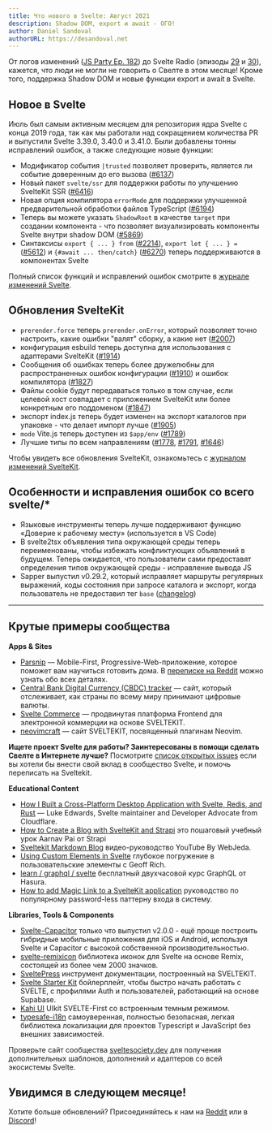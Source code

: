 ```yaml
---
title: Что нового в Svelte: Август 2021
description: Shadow DOM, export и await - ОГО!
author: Daniel Sandoval
authorURL: https://desandoval.net
---
```


От логов изменений ([JS Party Ep. 182](https://changelog.com/jsparty/182)) до Svelte Radio (эпизоды [29](https://share.transistor.fm/s/adc23e84) и [30](https://share.transistor.fm/s/6316622d)), кажется, что люди не могли не говорить о Свелте в этом месяце! Кроме того, поддержка Shadow DOM и новые функции export и await в Svelte.


## Новое в Svelte

Июль был самым активным месяцем для репозитория ядра Svelte с конца 2019 года, так как мы работали над сокращением количества PR и выпустили Svelte 3.39.0, 3.40.0 и 3.41.0. Были добавлены тонны исправлений ошибок, а также следующие новые функции:

- Модификатор события `|trusted` позволяет проверить, является ли событие доверенным до его вызова ([#6137](https://github.com/sveltejs/svelte/issues/6137))
- Новый пакет `svelte/ssr` для поддержки работы по улучшению SvelteKit SSR ([#6416](https://github.com/sveltejs/svelte/pull/6416))
- Новая опция компилятора `errorMode` для поддержки улучшенной предварительной обработки файлов TypeScript ([#6194](https://github.com/sveltejs/svelte/pull/6194))
- Теперь вы можете указать `ShadowRoot` в качестве `target` при создании компонента - что позволяет визуализировать компоненты Svelte внутри shadow DOM ([#5869](https://github.com/sveltejs/svelte/issues/5869))
- Синтаксисы `export { ... } from` ([#2214](https://github.com/sveltejs/svelte/issues/2214)), `export let { ... } =` ([#5612](https://github.com/sveltejs/svelte/issues/5612)) и `{#await ... then/catch}` ([#6270](https://github.com/sveltejs/svelte/issues/6270)) теперь поддерживаются в компонентах Svelte

Полный список функций и исправлений ошибок смотрите в [журнале изменений Svelte](https://github.com/sveltejs/svelte/blob/master/CHANGELOG.md).


## Обновления SvelteKit

- `prerender.force` теперь `prerender.onError`, который позволяет точно настроить, какие ошибки "валят" сборку, а какие нет ([#2007](https://github.com/sveltejs/kit/pull/2007))
- конфигурация esbuild теперь доступна для использования с адаптерами SvelteKit ([#1914](https://github.com/sveltejs/kit/pull/1914))
- Сообщения об ошибках теперь более дружелюбны для распространенных ошибок конфигурации ([#1910](https://github.com/sveltejs/kit/pull/1910)) и ошибок компилятора ([#1827](https://github.com/sveltejs/kit/pull/1827))
- Файлы cookie будут передаваться только в том случае, если целевой хост совпадает с приложением SvelteKit или более конкретным его поддоменом ([#1847](https://github.com/sveltejs/kit/pull/1847))
- экспорт index.js теперь будет изменен на экспорт каталогов при упаковке - что делает импорт лучше ([#1905](https://github.com/sveltejs/kit/pull/1905))
- `mode` Vite.js теперь доступен из `$app/env` ([#1789](https://github.com/sveltejs/kit/pull/1789))
- Лучшие типы по всем направлениям ([#1778](https://github.com/sveltejs/kit/pull/1778), [#1791](https://github.com/sveltejs/kit/pull/1791), [#1646](https://github.com/sveltejs/kit/pull/1646))

Чтобы увидеть все обновления SvelteKit, ознакомьтесь с [журналом изменений SvelteKit](https://github.com/sveltejs/kit/blob/master/packages/kit/CHANGELOG.md).


## Особенности и исправления ошибок со всего svelte/*

- Языковые инструменты теперь лучше поддерживают функцию «Доверие к рабочему месту» (используется в VS Code)
- В svelte2tsx объявления типа окружающей среды теперь переименованы, чтобы избежать конфликтующих объявлений в будущем. Теперь ожидается, что пользователи сами предоставят определения типов окружающей среды - исправление вывода JS
- Sapper выпустил v0.29.2, который исправляет маршруты регулярных выражений, коды состояния при запросе каталога и экспорт, когда пользователь не предоставил тег `base` ([changelog](https://github.com/sveltejs/sapper/blob/master/CHANGELOG.md))

---


## Крутые примеры сообщества

**Apps & Sites**
- [Parsnip](https://www.parsnip.ai/) — Mobile-First, Progressive-Web-приложение, которое поможет вам научиться готовить дома. В [переписке на Reddit](https://www.reddit.com/r/sveltejs/comments/oearb9/learning_to_cook_at_home_with_parsnip_built/) можно узнать обо всех деталях.
- [Central Bank Digital Currency (CBDC) tracker](https://www.atlanticcouncil.org/cbdctracker/) — сайт, который отслеживает, как страны по всему миру принимают цифровые валюты.
- [Svelte Commerce](https://github.com/itswadesh/svelte-commerce) — продвинутая платформа Frontend для электронной коммерции на основе SVELTEKIT.
- [neovimcraft](https://neovimcraft.com/) — сайт SVELTEKIT, посвященный плагинам Neovim.

**Ищете проект Svelte для работы? Заинтересованы в помощи сделать Свелте в Интернете лучше?** 
Посмотрите [список открытых issues](https://github.com/svelte-society/sveltesociety-2021/issues) если вы хотели бы внести свой вклад в сообщество Svelte, и помочь переписать на Sveltekit.

**Educational Content**
- [How I Built a Cross-Platform Desktop Application with Svelte, Redis, and Rust](https://css-tricks.com/how-i-built-a-cross-platform-desktop-application-with-svelte-redis-and-rust/) — Luke Edwards, Svelte maintainer and Developer Advocate from Cloudflare.
- [How to Create a Blog with SvelteKit and Strapi](https://strapi.io/blog/how-to-create-a-blog-with-svelte-kit-strapi) это пошаговый учебный урок Aarnav Pai от Strapi
- [Sveltekit Markdown Blog](https://www.youtube.com/watch?v=sKKgT0SEioI&list=PLm_Qt4aKpfKgonq1zwaCS6kOD-nbOKx7V) видео-руководство YouTube By WebJeda.
- [Using Custom Elements in Svelte](https://css-tricks.com/using-custom-elements-in-svelte/) глубокое погружение в пользовательские элементы с Geoff Rich.
- [learn / graphql / svelte](https://hasura.io/learn/graphql/svelte-apollo/introduction/) бесплатный двухчасовой курс GraphQL от Hasura.
- [How to add Magic Link to a SvelteKit application](https://magic.link/posts/magic-svelte) руководство по популярному password-less паттерну входа в систему.

**Libraries, Tools & Components**
- [Svelte-Capacitor](https://github.com/drannex42/svelte-capacitor/) только что выпустил v2.0.0 - ещё проще построить гибридные мобильные приложения для iOS и Android, используя Svelte и Capacitor с высокой собственной производительностью.
- [svelte-remixicon](https://github.com/ABarnob/svelte-remixicon) библиотека иконок для Svelte на основе Remix, состоящей из более чем 2000 значков.
- [SveltePress](https://github.com/GeopJr/SveltePress) инструмент документации, построенный на SVELTEKIT.
- [Svelte Starter Kit](https://github.com/one-aalam/svelte-starter-kit/tree/auth-supabase) бойлерплейт, чтобы быстро начать работать с SVELTE, с профилями Auth и пользователей, работающий на основе Supabase.
- [Kahi UI](https://github.com/novacbn/kahi-ui) UIkit SVELTE-First со встроенным темным режимом.
- [typesafe-i18n](https://github.com/ivanhofer/typesafe-i18n) самоуверенная, полностью безопасная, легкая библиотека локализации для проектов Typescript и JavaScript без внешних зависимостей.

Проверьте сайт сообщества [sveltesociety.dev](https://sveltesociety.dev/templates/) для получения дополнительных шаблонов, дополнений и адаптеров со всей экосистемы Svelte.


## Увидимся в следующем месяце!

Хотите больше обновлений? Присоединяйтесь к нам на [Reddit](https://www.reddit.com/r/sveltejs/) или в [Discord](https://discord.com/invite/yy75DKs)!